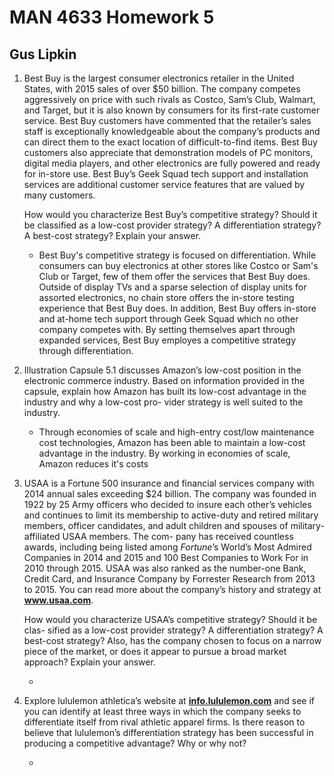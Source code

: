 # MAN 4633 Homework 5

## Gus Lipkin

1. Best Buy is the largest consumer electronics retailer in the United States, with 2015 sales of over $50 billion. The company competes aggressively on price with such rivals as Costco, Sam’s Club, Walmart, and Target, but it is also known by consumers for its first-rate customer service. Best Buy customers have commented that the retailer’s sales staff is exceptionally knowledgeable about the company’s products and can direct them to the exact location of difficult-to-find items. Best Buy customers also appreciate that demonstration models of PC monitors, digital media players, and other electronics are fully powered and ready for in-store use. Best Buy’s Geek Squad tech support and installation services are additional customer service features that are valued by many customers.

   How would you characterize Best Buy’s competitive strategy? Should it be classified as a low-cost provider strategy? A differentiation strategy? A best-cost strategy? Explain your answer.

   - Best Buy's competitive strategy is focused on differentiation. While consumers can buy electronics at other stores like Costco or Sam's Club or Target, few of them offer the services that Best Buy does. Outside of display TVs and a sparse selection of display units for assorted electronics, no chain store offers the in-store testing experience that Best Buy does. In addition, Best Buy offers in-store and at-home tech support through Geek Squad which no other company competes with. By setting themselves apart through expanded services, Best Buy employes a competitive strategy through differentiation.

2. Illustration Capsule 5.1 discusses Amazon’s low-cost position in the electronic commerce industry. Based on information provided in the capsule, explain how Amazon has built its low-cost advantage in the industry and why a low-cost pro- vider strategy is well suited to the industry.

   - Through economies of scale and high-entry cost/low maintenance cost technologies, Amazon has been able to maintain a low-cost advantage in the industry. By working in economies of scale, Amazon reduces it's costs

3. USAA is a Fortune 500 insurance and financial services company with 2014 annual sales exceeding $24 billion. The company was founded in 1922 by 25 Army officers who decided to insure each other’s vehicles and continues to limit its membership to active-duty and retired military members, officer candidates, and adult children and spouses of military-affiliated USAA members. The com- pany has received countless awards, including being listed among *Fortune*’s World’s Most Admired Companies in 2014 and 2015 and 100 Best Companies to Work For in 2010 through 2015. USAA was also ranked as the number-one Bank, Credit Card, and Insurance Company by Forrester Research from 2013 to 2015. You can read more about the company’s history and strategy at **www.usaa.com**.

   How would you characterize USAA’s competitive strategy? Should it be clas- sified as a low-cost provider strategy? A differentiation strategy? A best-cost strategy? Also, has the company chosen to focus on a narrow piece of the market, or does it appear to pursue a broad market approach? Explain your answer.

   - 

4. Explore lululemon athletica’s website at [**info.lululemon.com**](info.lululemon.com) and see if you can identify at least three ways in which the company seeks to differentiate itself from
    rival athletic apparel firms. Is there reason to believe that lululemon’s differentiation strategy has been successful in producing a competitive advantage? Why or why not?
   
   - 